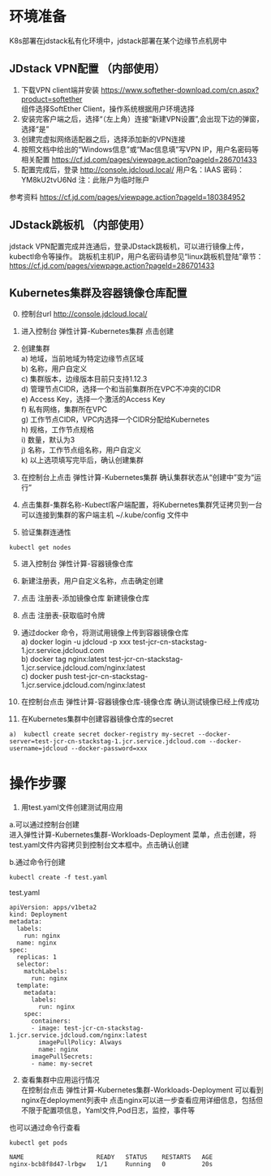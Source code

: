 # 环境准备  

K8s部署在jdstack私有化环境中，jdstack部署在某个边缘节点机房中  

## JDstack VPN配置 （内部使用）
1. 下载VPN client端并安装  https://www.softether-download.com/cn.aspx?product=softether  
   组件选择SoftEther Client，操作系统根据用户环境选择
2. 安装完客户端之后，选择“（左上角）连接“新建VPN设置”,会出现下边的弹窗，选择“是”  
3. 创建完虚拟网络适配器之后，选择添加新的VPN连接  
4. 按照文档中给出的“Windows信息”或“Mac信息填”写VPN IP，用户名密码等相关配置 https://cf.jd.com/pages/viewpage.action?pageId=286701433  
5. 配置完成后，登录 http://console.jdcloud.local/   用户名：IAAS 密码：YM8kU2tvU6Nd   注：此账户为临时账户

参考资料  https://cf.jd.com/pages/viewpage.action?pageId=180384952  


## JDstack跳板机 （内部使用）
jdstack VPN配置完成并连通后，登录JDstack跳板机，可以进行镜像上传，kubectl命令等操作。
跳板机主机IP，用户名密码请参见“linux跳板机登陆”章节： https://cf.jd.com/pages/viewpage.action?pageId=286701433


## Kubernetes集群及容器镜像仓库配置
0. 控制台url http://console.jdcloud.local/ 

1. 进入控制台 弹性计算-Kubernetes集群  点击创建  

2. 创建集群  
a)	地域，当前地域为特定边缘节点区域  
b)	名称，用户自定义  
c)	集群版本，边缘版本目前只支持1.12.3  
d)	管理节点CIDR，选择一个和当前集群所在VPC不冲突的CIDR  
e)	Access Key，选择一个激活的Access Key  
f)	私有网络，集群所在VPC  
g)	工作节点CIDR，VPC内选择一个CIDR分配给Kubernetes  
h)	规格，工作节点规格  
i)	数量，默认为3  
j)	名称，工作节点组名称，用户自定义  
k)	以上选项填写完毕后，确认创建集群  

2. 在控制台上点击 弹性计算-Kubernetes集群 确认集群状态从“创建中”变为“运行”

3.	点击集群-集群名称-Kubectl客户端配置，将Kubernetes集群凭证拷贝到一台可以连接到集群的客户端主机 ~/.kube/config 文件中  

4.	验证集群连通性 
```
kubectl get nodes
```

5.	进入控制台 弹性计算-容器镜像仓库  

6.	新建注册表，用户自定义名称，点击确定创建  

7.	点击 注册表-添加镜像仓库 新建镜像仓库  

8.	点击 注册表-获取临时令牌  

9.	通过docker 命令，将测试用镜像上传到容器镜像仓库  
a)	docker login -u jdcloud -p xxx test-jcr-cn-stackstag-1.jcr.service.jdcloud.com  
b)	docker tag nginx:latest test-jcr-cn-stackstag-1.jcr.service.jdcloud.com/nginx:latest  
c)	docker push test-jcr-cn-stackstag-1.jcr.service.jdcloud.com/nginx:latest  

10. 在控制台点击 弹性计算-容器镜像仓库-镜像仓库 确认测试镜像已经上传成功

11.	在Kubernetes集群中创建容器镜像仓库的secret  
```
a)	kubectl create secret docker-registry my-secret --docker-server=test-jcr-cn-stackstag-1.jcr.service.jdcloud.com --docker-username=jdcloud --docker-password=xxx
```


# 操作步骤  


1.	用test.yaml文件创建测试用应用  

a.可以通过控制台创建  
  进入弹性计算-Kubernetes集群-Workloads-Deployment 菜单，点击创建，将test.yaml文件内容拷贝到控制台文本框中。点击确认创建  
  
b.通过命令行创建  
```
kubectl create -f test.yaml
```

test.yaml
```
apiVersion: apps/v1beta2   
kind: Deployment
metadata:
  labels:
    run: nginx
  name: nginx
spec:
  replicas: 1
  selector:
    matchLabels:
      run: nginx
  template:
    metadata:
      labels:
        run: nginx
    spec:
      containers:
      - image: test-jcr-cn-stackstag-1.jcr.service.jdcloud.com/nginx:latest
        imagePullPolicy: Always
        name: nginx
      imagePullSecrets:
      - name: my-secret
```


2. 查看集群中应用运行情况  
在控制台点击 弹性计算-Kubernetes集群-Workloads-Deployment  可以看到nginx在deployment列表中
点击nginx可以进一步查看应用详细信息，包括但不限于配置项信息，Yaml文件,Pod日志，监控，事件等

也可以通过命令行查看
```
kubectl get pods

NAME                    READY   STATUS    RESTARTS   AGE
nginx-bcb8f8d47-lrbgw   1/1     Running   0          20s
```
